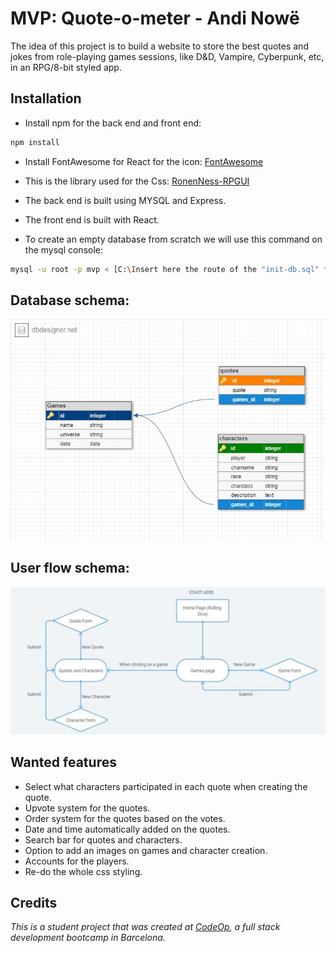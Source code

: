 # MVP: Quote-o-meter - Andi Nowë 

The idea of this project is to build a website to store the best quotes and jokes from role-playing games sessions, like D\&D, Vampire, Cyberpunk, etc, in an RPG/8-bit styled app.

## Installation

- Install npm for the back end and front end:

```bash
npm install
```
- Install FontAwesome for React for the icon: [FontAwesome](https://fontawesome.com/how-to-use/on-the-web/using-with/react)

- This is the library used for the Css: [RonenNess-RPGUI](https://github.com/RonenNess/RPGUI/blob/master/README.md#what-is-it)

- The back end is built using MYSQL and Express.

- The front end is built with React.

- To create an empty database from scratch we will use this command on the mysql console:

```bash
mysql -u root -p mvp < [C:\Insert here the route of the "init-db.sql" file}
```

## Database schema:

![Database Schema](./Images/Schema_db.jpg)

## User flow schema:

![User Flow Schema](./Images/User_flow_schema.jpg)


## Wanted features

- Select what characters participated in each quote when creating the quote.
- Upvote system for the quotes.
- Order system for the quotes based on the votes.
- Date and time automatically added on the quotes.
- Search bar for quotes and characters.
- Option to add an images on games and character creation.
- Accounts for the players. 
- Re-do the whole css styling. 


## Credits
_This is a student project that was created at
[CodeOp](http://codeop.tech), a full stack development bootcamp in Barcelona._
